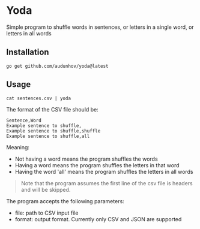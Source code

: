 # Yoda

Simple program to shuffle words in sentences, or letters in a single word, or letters in all words

## Installation

```
go get github.com/audunhov/yoda@latest
```

## Usage

```
cat sentences.csv | yoda
```

The format of the CSV file should be:
```csv
Sentence,Word
Example sentence to shuffle,
Example sentence to shuffle,shuffle
Example sentence to shuffle,all
```

Meaning:
- Not having a word means the program shuffles the words
- Having a word means the program shuffles the letters in that word
- Having the word 'all' means the program shuffles the letters in all words

> Note that the program assumes the first line of the csv file is headers and will be skipped.

The program accepts the following parameters:
- file: path to CSV input file
- format: output format. Currently only CSV and JSON are supported
